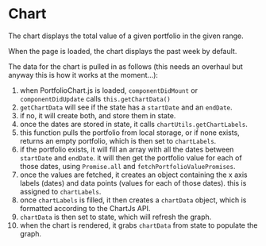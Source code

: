 # Chart

The chart displays the total value of a given portfolio in the given range.

When the page is loaded, the chart displays the past week by default.

The data for the chart is pulled in as follows (this needs an overhaul but anyway this is how it works at the moment...):

1. when PortfolioChart.js is loaded, `componentDidMount` or `componentDidUpdate` calls `this.getChartData()`
2. `getChartData` will see if the state has a `startDate` and an `endDate`.
3. if no, it will create both, and store them in state.
4. once the dates are stored in state, it calls `chartUtils.getChartLabels`.
5. this function pulls the portfolio from local storage, or if none exists, returns an empty portfolio, which is then set to `chartLabels`.
6. if the portfolio exists, it will fill an array with all the dates between `startDate` and `endDate`. it will then get the portfolio value for each of those dates, using `Promise.all` and `fetchPortfolioValuePromises`.
7. once the values are fetched, it creates an object containing the x axis labels (dates) and data points (values for each of those dates). this is assigned to `chartLabels`.
8. once `chartLabels` is filled, it then creates a `chartData` object, which is formatted according to the ChartJs API.
9. `chartData` is then set to state, which will refresh the graph.
10. when the chart is rendered, it grabs `chartData` from state to populate the graph.
